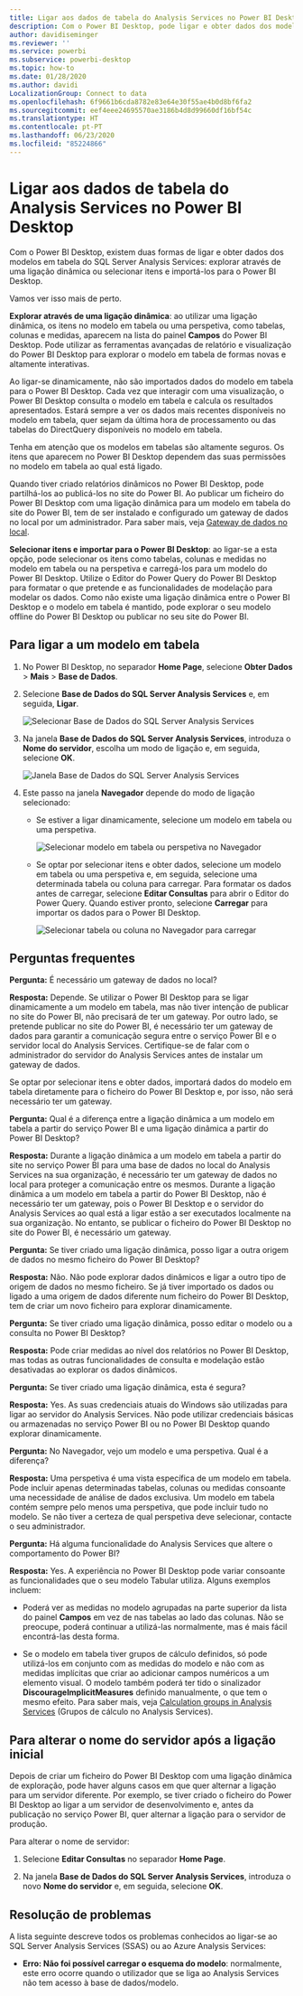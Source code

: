 ```yaml
---
title: Ligar aos dados de tabela do Analysis Services no Power BI Desktop
description: Com o Power BI Desktop, pode ligar e obter dados dos modelos em tabela do SQL Server Analysis Services através de uma ligação dinâmica ou selecionar itens para importá-los para o Power BI Desktop.
author: davidiseminger
ms.reviewer: ''
ms.service: powerbi
ms.subservice: powerbi-desktop
ms.topic: how-to
ms.date: 01/28/2020
ms.author: davidi
LocalizationGroup: Connect to data
ms.openlocfilehash: 6f9661b6cda8782e83e64e30f55ae4b0d8bf6fa2
ms.sourcegitcommit: eef4eee24695570ae3186b4d8d99660df16bf54c
ms.translationtype: HT
ms.contentlocale: pt-PT
ms.lasthandoff: 06/23/2020
ms.locfileid: "85224866"
---
```

# <a name="connect-to-analysis-services-tabular-data-in-power-bi-desktop"></a>Ligar aos dados de tabela do Analysis Services no Power BI Desktop
Com o Power BI Desktop, existem duas formas de ligar e obter dados dos modelos em tabela do SQL Server Analysis Services: explorar através de uma ligação dinâmica ou selecionar itens e importá-los para o Power BI Desktop.

Vamos ver isso mais de perto.

**Explorar através de uma ligação dinâmica**: ao utilizar uma ligação dinâmica, os itens no modelo em tabela ou uma perspetiva, como tabelas, colunas e medidas, aparecem na lista do painel **Campos** do Power BI Desktop. Pode utilizar as ferramentas avançadas de relatório e visualização do Power BI Desktop para explorar o modelo em tabela de formas novas e altamente interativas.

Ao ligar-se dinamicamente, não são importados dados do modelo em tabela para o Power BI Desktop. Cada vez que interagir com uma visualização, o Power BI Desktop consulta o modelo em tabela e calcula os resultados apresentados. Estará sempre a ver os dados mais recentes disponíveis no modelo em tabela, quer sejam da última hora de processamento ou das tabelas do DirectQuery disponíveis no modelo em tabela. 

Tenha em atenção que os modelos em tabelas são altamente seguros. Os itens que aparecem no Power BI Desktop dependem das suas permissões no modelo em tabela ao qual está ligado.

Quando tiver criado relatórios dinâmicos no Power BI Desktop, pode partilhá-los ao publicá-los no site do Power BI. Ao publicar um ficheiro do Power BI Desktop com uma ligação dinâmica para um modelo em tabela do site do Power BI, tem de ser instalado e configurado um gateway de dados no local por um administrador. Para saber mais, veja [Gateway de dados no local](service-gateway-onprem.md).

**Selecionar itens e importar para o Power BI Desktop**: ao ligar-se a esta opção, pode selecionar os itens como tabelas, colunas e medidas no modelo em tabela ou na perspetiva e carregá-los para um modelo do Power BI Desktop. Utilize o Editor do Power Query do Power BI Desktop para formatar o que pretende e as funcionalidades de modelação para modelar os dados. Como não existe uma ligação dinâmica entre o Power BI Desktop e o modelo em tabela é mantido, pode explorar o seu modelo offline do Power BI Desktop ou publicar no seu site do Power BI.

## <a name="to-connect-to-a-tabular-model"></a>Para ligar a um modelo em tabela
1. No Power BI Desktop, no separador **Home Page**, selecione **Obter Dados** > **Mais** > **Base de Dados**.
   
1. Selecione **Base de Dados do SQL Server Analysis Services** e, em seguida, **Ligar**.
   
   ![Selecionar Base de Dados do SQL Server Analysis Services](media/desktop-analysis-services-tabular-data/pbid_sqlas_getdata_as.png)
3. Na janela **Base de Dados do SQL Server Analysis Services**, introduza o **Nome do servidor**, escolha um modo de ligação e, em seguida, selecione **OK**.
   
   ![Janela Base de Dados do SQL Server Analysis Services](media/desktop-analysis-services-tabular-data/pbid_sqlas_getdata_as_server.png)
4. Este passo na janela **Navegador** depende do modo de ligação selecionado:

   - Se estiver a ligar dinamicamente, selecione um modelo em tabela ou uma perspetiva.
  
      ![Selecionar modelo em tabela ou perspetiva no Navegador](media/desktop-analysis-services-tabular-data/pbid_sqlas_getdata_as_live.png)
   - Se optar por selecionar itens e obter dados, selecione um modelo em tabela ou uma perspetiva e, em seguida, selecione uma determinada tabela ou coluna para carregar. Para formatar os dados antes de carregar, selecione **Editar Consultas** para abrir o Editor do Power Query. Quando estiver pronto, selecione **Carregar** para importar os dados para o Power BI Desktop.

      ![Selecionar tabela ou coluna no Navegador para carregar](media/desktop-analysis-services-tabular-data/pbid_sqlas_getdata_as_select.png)

## <a name="frequently-asked-questions"></a>Perguntas frequentes
**Pergunta:** É necessário um gateway de dados no local?

**Resposta:** Depende. Se utilizar o Power BI Desktop para se ligar dinamicamente a um modelo em tabela, mas não tiver intenção de publicar no site do Power BI, não precisará de ter um gateway. Por outro lado, se pretende publicar no site do Power BI, é necessário ter um gateway de dados para garantir a comunicação segura entre o serviço Power BI e o servidor local do Analysis Services. Certifique-se de falar com o administrador do servidor do Analysis Services antes de instalar um gateway de dados.

Se optar por selecionar itens e obter dados, importará dados do modelo em tabela diretamente para o ficheiro do Power BI Desktop e, por isso, não será necessário ter um gateway.

**Pergunta:** Qual é a diferença entre a ligação dinâmica a um modelo em tabela a partir do serviço Power BI e uma ligação dinâmica a partir do Power BI Desktop?

**Resposta:** Durante a ligação dinâmica a um modelo em tabela a partir do site no serviço Power BI para uma base de dados no local do Analysis Services na sua organização, é necessário ter um gateway de dados no local para proteger a comunicação entre os mesmos. Durante a ligação dinâmica a um modelo em tabela a partir do Power BI Desktop, não é necessário ter um gateway, pois o Power BI Desktop e o servidor do Analysis Services ao qual está a ligar estão a ser executados localmente na sua organização. No entanto, se publicar o ficheiro do Power BI Desktop no site do Power BI, é necessário um gateway.

**Pergunta:** Se tiver criado uma ligação dinâmica, posso ligar a outra origem de dados no mesmo ficheiro do Power BI Desktop?

**Resposta:** Não. Não pode explorar dados dinâmicos e ligar a outro tipo de origem de dados no mesmo ficheiro. Se já tiver importado os dados ou ligado a uma origem de dados diferente num ficheiro do Power BI Desktop, tem de criar um novo ficheiro para explorar dinamicamente.

**Pergunta:** Se tiver criado uma ligação dinâmica, posso editar o modelo ou a consulta no Power BI Desktop?

**Resposta:** Pode criar medidas ao nível dos relatórios no Power BI Desktop, mas todas as outras funcionalidades de consulta e modelação estão desativadas ao explorar os dados dinâmicos.

**Pergunta:** Se tiver criado uma ligação dinâmica, esta é segura?

**Resposta:** Yes. As suas credenciais atuais do Windows são utilizadas para ligar ao servidor do Analysis Services. Não pode utilizar credenciais básicas ou armazenadas no serviço Power BI ou no Power BI Desktop quando explorar dinamicamente.

**Pergunta:** No Navegador, vejo um modelo e uma perspetiva. Qual é a diferença?

**Resposta:** Uma perspetiva é uma vista específica de um modelo em tabela. Pode incluir apenas determinadas tabelas, colunas ou medidas consoante uma necessidade de análise de dados exclusiva. Um modelo em tabela contém sempre pelo menos uma perspetiva, que pode incluir tudo no modelo. Se não tiver a certeza de qual perspetiva deve selecionar, contacte o seu administrador.

**Pergunta:** Há alguma funcionalidade do Analysis Services que altere o comportamento do Power BI?

**Resposta:** Yes. A experiência no Power BI Desktop pode variar consoante as funcionalidades que o seu modelo Tabular utiliza. Alguns exemplos incluem:
* Poderá ver as medidas no modelo agrupadas na parte superior da lista do painel **Campos** em vez de nas tabelas ao lado das colunas. Não se preocupe, poderá continuar a utilizá-las normalmente, mas é mais fácil encontrá-las desta forma.

* Se o modelo em tabela tiver grupos de cálculo definidos, só pode utilizá-los em conjunto com as medidas do modelo e não com as medidas implícitas que criar ao adicionar campos numéricos a um elemento visual. O modelo também poderá ter tido o sinalizador **DiscourageImplicitMeasures** definido manualmente, o que tem o mesmo efeito. Para saber mais, veja [Calculation groups in Analysis Services](https://docs.microsoft.com/analysis-services/tabular-models/calculation-groups#benefits) (Grupos de cálculo no Analysis Services).

## <a name="to-change-the-server-name-after-initial-connection"></a>Para alterar o nome do servidor após a ligação inicial
Depois de criar um ficheiro do Power BI Desktop com uma ligação dinâmica de exploração, pode haver alguns casos em que quer alternar a ligação para um servidor diferente. Por exemplo, se tiver criado o ficheiro do Power BI Desktop ao ligar a um servidor de desenvolvimento e, antes da publicação no serviço Power BI, quer alternar a ligação para o servidor de produção.

Para alterar o nome de servidor:

1. Selecione **Editar Consultas** no separador **Home Page**.

2. Na janela **Base de Dados do SQL Server Analysis Services**, introduza o novo **Nome do servidor** e, em seguida, selecione **OK**.

   
## <a name="troubleshooting"></a>Resolução de problemas 
A lista seguinte descreve todos os problemas conhecidos ao ligar-se ao SQL Server Analysis Services (SSAS) ou ao Azure Analysis Services: 

* **Erro: Não foi possível carregar o esquema do modelo**: normalmente, este erro ocorre quando o utilizador que se liga ao Analysis Services não tem acesso à base de dados/modelo.

